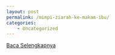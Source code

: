 ```yaml
---
layout: post
permalink: /mimpi-ziarah-ke-makam-ibu/
categories:
    - Uncategorized
---
```


[Baca Selengkapnya](/04)